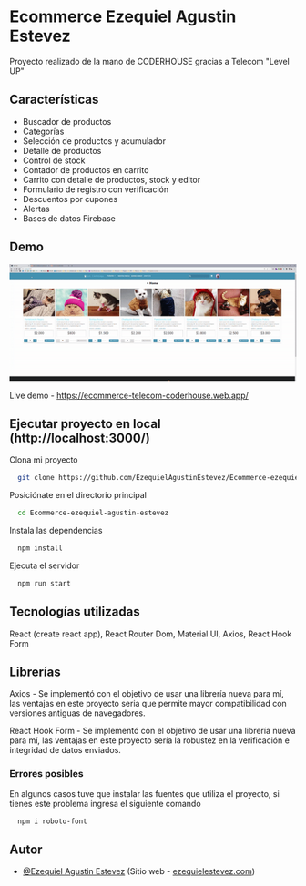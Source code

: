 # Ecommerce Ezequiel Agustin Estevez

Proyecto realizado de la mano de CODERHOUSE gracias a Telecom "Level UP"

## Características

- Buscador de productos
- Categorías
- Selección de productos y acumulador
- Detalle de productos
- Control de stock
- Contador de productos en carrito
- Carrito con detalle de productos, stock y editor
- Formulario de registro con verificación
- Descuentos por cupones
- Alertas
- Bases de datos Firebase

## Demo

![Gif](https://github.com/EzequielAgustinEstevez/Ecommerce-ezequiel-agustin-estevez/blob/master/public/img/video-gif-readme.gif?raw=true)

Live demo - https://ecommerce-telecom-coderhouse.web.app/

## Ejecutar proyecto en local (http://localhost:3000/)

Clona mi proyecto

```bash
  git clone https://github.com/EzequielAgustinEstevez/Ecommerce-ezequiel-agustin-estevez.git
```

Posiciónate en el directorio principal

```bash
  cd Ecommerce-ezequiel-agustin-estevez
```

Instala las dependencias

```bash
  npm install
```

Ejecuta el servidor

```bash
  npm run start
```

## Tecnologías utilizadas

React (create react app), React Router Dom, Material UI, Axios, React Hook Form

## Librerías

Axios - Se implementó con el objetivo de usar una librería nueva para mí, las ventajas en este proyecto seria que permite mayor compatibilidad con versiones antiguas de navegadores.

React Hook Form - Se implementó con el objetivo de usar una librería nueva para mí, las ventajas en este proyecto sería la robustez en la verificación e integridad de datos enviados.

### Errores posibles

En algunos casos tuve que instalar las fuentes que utiliza el proyecto, si tienes este problema ingresa el siguiente comando

```bash
  npm i roboto-font
```

## Autor

- [@Ezequiel Agustin Estevez](https://github.com/ezequielagustinestevez) (Sitio web - [ezequielestevez.com](https://ezequielestevez.com))
